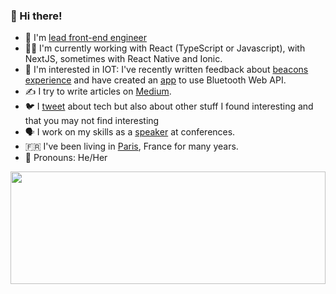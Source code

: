 ### 👋  Hi there!


- 👵 I'm [lead front-end engineer](https://www.linkedin.com/in/proustibat/)
- 👩‍💻 I'm currently working with React (TypeScript or Javascript), with NextJS, sometimes with React Native and Ionic.
- 🧐 I'm interested in IOT: I've recently written feedback about [beacons experience](https://medium.com/xebia-france/iot-molkky-beacons-ble-node-104217633109) and have created an [app](https://www.heart-rate-tracker.app/) to use Bluetooth Web API.
- ✍️ I try to write articles on [Medium](https://medium.com/@proustibat).
- 🐦 I [tweet](https://twitter.com/proustibat) about tech but also about other stuff I found interesting and that you may not find interesting
- 🗣 I work on my skills as a [speaker](https://www.youtube.com/watch?v=VKxxyyLnkeY) at conferences.
- 🇫🇷 I've been living in [Paris](https://goo.gl/maps/quHaGj15ju2nEHma9), France for many years.
- 🌈 Pronouns: He/Her


<img height="180em" width="100%" src="[https://github-readme-stats.vercel.app/api?username=proustibat&show_icons=true&hide_border=true&&count_private=true&include_all_commits=true](https://github-readme-stats.vercel.app/api?username=proustibat&show_icons=true&hide_border=true&&count_private=true&include_all_commits=true)" />


<!--
**proustibat/proustibat** is a ✨ _special_ ✨ repository because its `README.md` (this file) appears on your GitHub profile.

Here are some ideas to get you started:

- 🔭 I’m currently working on ...
- 🌱 I’m currently learning ...
- 👯 I’m looking to collaborate on ...
- 🤔 I’m looking for help with ...
- 💬 Ask me about ...
- 📫 How to reach me: ...
- 😄 Pronouns: ...
- ⚡ Fun fact: ...
-->
